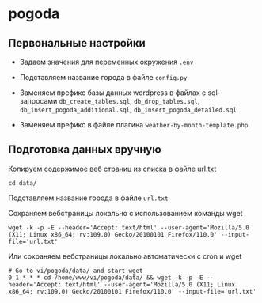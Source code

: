 # pogoda

## Первональные настройки

- Задаем значения для переменных окружения `.env`

- Подставляем название города в файле `config.py`

- Заменяем префикс базы данных wordpress в файлах с sql-запросами
`db_create_tables.sql`, `db_drop_tables.sql`, `db_insert_pogoda_additional.sql`, `db_insert_pogoda_detailed.sql`

- Заменяем префикс в файле плагина `weather-by-month-template.php` 

## Подготовка данных вручную

Копируем содержимое веб страниц из списка в файле url.txt

```cd data/```

Подставляем название города в файле `url.txt`

Сохраняем вебстраницы локально с использованием команды wget

```wget -k -p -E --header='Accept: text/html' --user-agent='Mozilla/5.0 (X11; Linux x86_64; rv:109.0) Gecko/20100101 Firefox/110.0' --input-file='url.txt'```

Или сохраняем вебстраницы локально автоматически с cron и wget

```
# Go to vi/pogoda/data/ and start wget
0 1 * * * cd /home/www/vi/pogoda/data/ && wget -k -p -E --header='Accept: text/html' --user-agent='Mozilla/5.0 (X11; Linux x86_64; rv:109.0) Gecko/20100101 Firefox/110.0' --input-file='url.txt'
```

